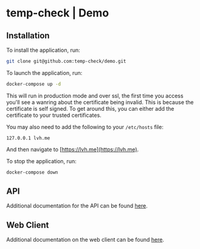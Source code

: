 # temp-check | Demo

## Installation

To install the application, run:

```bash
git clone git@github.com:temp-check/demo.git
```

To launch the application, run:

```bash
docker-compose up -d
```

This will run in production mode and over ssl, the first time you access you'll see a wanring about the certificate being invalid. This is because the certificate is self signed. To get around this, you can either add the certificate to your trusted certificates.

You may also need to add the following to your `/etc/hosts` file:

```
127.0.0.1 lvh.me
```

And then navigate to [https://lvh.me](https://lvh.me).

To stop the application, run:

```bash
docker-compose down
```

## API

Additional documentation for the API can be found [here](https://github.com/temp-check/api).

## Web Client

Additional documentation on the web client can be found [here](https://github.com/temp-check/web).
